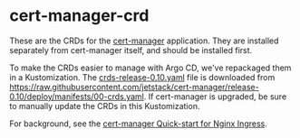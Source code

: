 # cert-manager-crd

These are the CRDs for the [cert-manager](../cert-manager) application.
They are installed separately from cert-manager itself, and should be installed first.

To make the CRDs easier to manage with Argo CD, we've repackaged them in a Kustomization.
The [crds-release-0.10.yaml](crds-release-0.10.yaml) file is downloaded from https://raw.githubusercontent.com/jetstack/cert-manager/release-0.10/deploy/manifests/00-crds.yaml.
If cert-manager is upgraded, be sure to manually update the CRDs in this Kustomization.

For background, see the [cert-manager Quick-start for Nginx Ingress](https://docs.cert-manager.io/en/latest/tutorials/acme/quick-start/index.html#step-5-deploy-cert-manager).
